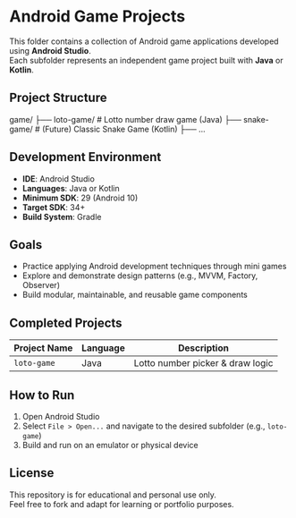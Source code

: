 # Android Game Projects

This folder contains a collection of Android game applications developed using **Android Studio**.  
Each subfolder represents an independent game project built with **Java** or **Kotlin**.

## Project Structure

game/
├── loto-game/ # Lotto number draw game (Java)
├── snake-game/ # (Future) Classic Snake Game (Kotlin)
├── ...


## Development Environment

- **IDE**: Android Studio
- **Languages**: Java or Kotlin
- **Minimum SDK**: 29 (Android 10)
- **Target SDK**: 34+
- **Build System**: Gradle

## Goals

- Practice applying Android development techniques through mini games
- Explore and demonstrate design patterns (e.g., MVVM, Factory, Observer)
- Build modular, maintainable, and reusable game components

## Completed Projects

| Project Name | Language | Description                        |
|--------------|----------|------------------------------------|
| `loto-game`  | Java     | Lotto number picker & draw logic   |

## How to Run

1. Open Android Studio
2. Select `File > Open...` and navigate to the desired subfolder (e.g., `loto-game`)
3. Build and run on an emulator or physical device

## License

This repository is for educational and personal use only.  
Feel free to fork and adapt for learning or portfolio purposes.
